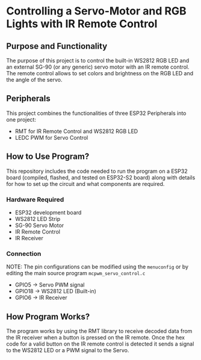# Controlling a Servo-Motor and RGB Lights with IR Remote Control

## Purpose and Functionality
The purpose of this project is to control the built-in WS2812 RGB LED and an external SG-90 (or any generic) servo motor with an IR remote control. The remote control allows to set colors and brightness on the RGB LED and the angle of the servo.

## Peripherals
This project combines the functionalities of three ESP32 Peripherals into one project:
* RMT for IR Remote Control and WS2812 RGB LED
* LEDC PWM for Servo Control

## How to Use Program?
This repository includes the code needed to run the program on a ESP32 board (compiled, flashed, and tested on ESP32-S2 board) along with details for how to set up the circuit and what components are required.

### Hardware Required
* ESP32 development board
* WS2812 LED Strip
* SG-90 Servo Motor
* IR Remote Control
* IR Receiver

### Connection
NOTE: The pin configurations can be modified using the `menuconfig` or by editing the main source program `mcpwm_servo_control.c`
* GPIO5 -> Servo PWM signal
* GPIO18 -> WS2812 LED (Built-in)
* GPIO6 -> IR Receiver
 
## How Program Works?
The program works by using the RMT library to receive decoded data from the IR receiver when a button is pressed on the IR remote. Once the hex code for a valid button on the IR remote control is detected it sends a signal to the WS2812 LED or a PWM signal to the Servo.
